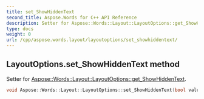 ```yaml
---
title: set_ShowHiddenText
second_title: Aspose.Words for C++ API Reference
description: Setter for Aspose::Words::Layout::LayoutOptions::get_ShowHiddenText. 
type: docs
weight: 0
url: /cpp/aspose.words.layout/layoutoptions/set_showhiddentext/
---
```

## LayoutOptions.set_ShowHiddenText method


Setter for [Aspose::Words::Layout::LayoutOptions::get_ShowHiddenText](../get_showhiddentext/).

```cpp
void Aspose::Words::Layout::LayoutOptions::set_ShowHiddenText(bool value)
```

